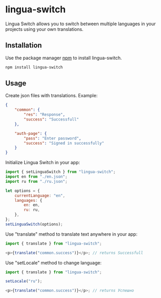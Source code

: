# lingua-switch

Lingua Switch allows you to switch between multiple languages in your projects using your own translations.

## Installation

Use the package manager [npm](https://www.npmjs.com/package/npm) to install lingua-switch.

```bash
npm install lingua-switch
```

## Usage

Create json files with translations.
Example:

```json
{
	"common": {
		"res": "Response",
		"success": "Successfull"
	},

	"auth-page": {
		"pass": "Enter password",
		"success": "Signed in successfully"
	}
}
```

Initialize Lingua Switch in your app:

```javascript
import { setLinguaSwitch } from "lingua-switch";
import en from "./en.json";
import ru from "./ru.json";

let options = {
	currentLanguage: "en",
	languages: {
		en: en,
		ru: ru,
	},
};
setLinguaSwitch(options);
```

Use "translate" method to translate text anywhere in your app:

```javascript
import { translate } from "lingua-switch";

<p>{translate("common.success")}</p>; // returns Successfull
```

Use "setLocale" method to change language:

```javascript
import { translate } from "lingua-switch";

setLocale("ru");

<p>{translate("common.success")}</p>; // returns Успешно
```
